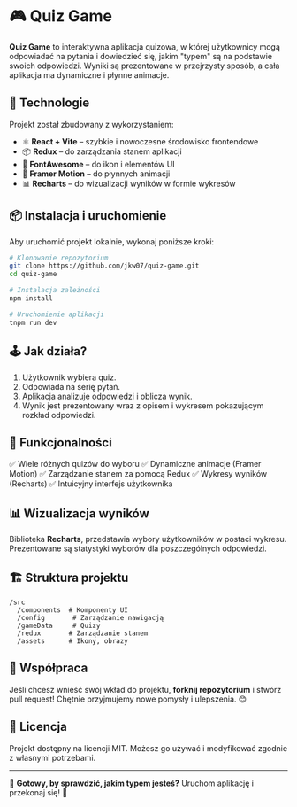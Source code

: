 # 🎮 Quiz Game

**Quiz Game** to interaktywna aplikacja quizowa, w której użytkownicy mogą odpowiadać na pytania i dowiedzieć się, jakim "typem" są na podstawie swoich odpowiedzi. Wyniki są prezentowane w przejrzysty sposób, a cała aplikacja ma dynamiczne i płynne animacje.

## 🚀 Technologie

Projekt został zbudowany z wykorzystaniem:

- ⚛ **React + Vite** – szybkie i nowoczesne środowisko frontendowe
- 📦 **Redux** – do zarządzania stanem aplikacji
- 🎨 **FontAwesome** – do ikon i elementów UI
- 💃 **Framer Motion** – do płynnych animacji
- 📊 **Recharts** – do wizualizacji wyników w formie wykresów

## 📦 Instalacja i uruchomienie

Aby uruchomić projekt lokalnie, wykonaj poniższe kroki:

```bash
# Klonowanie repozytorium
git clone https://github.com/jkw07/quiz-game.git
cd quiz-game

# Instalacja zależności
npm install

# Uruchomienie aplikacji
tnpm run dev
```

## 🕹 Jak działa?

1. Użytkownik wybiera quiz.
2. Odpowiada na serię pytań.
3. Aplikacja analizuje odpowiedzi i oblicza wynik.
4. Wynik jest prezentowany wraz z opisem i wykresem pokazującym rozkład odpowiedzi.

## 🎯 Funkcjonalności

✅ Wiele różnych quizów do wyboru
✅ Dynamiczne animacje (Framer Motion)
✅ Zarządzanie stanem za pomocą Redux
✅ Wykresy wyników (Recharts)
✅ Intuicyjny interfejs użytkownika

## 📊 Wizualizacja wyników

Biblioteka **Recharts**, przedstawia wybory użytkowników w postaci wykresu. Prezentowane są statystyki wyborów dla poszczególnych odpowiedzi.

## 🏗 Struktura projektu

```
/src
  /components  # Komponenty UI
  /config       # Zarządzanie nawigacją
  /gameData     # Quizy
  /redux       # Zarządzanie stanem
  /assets      # Ikony, obrazy
```

## 🤝 Współpraca

Jeśli chcesz wnieść swój wkład do projektu, **forknij repozytorium** i stwórz pull request! Chętnie przyjmujemy nowe pomysły i ulepszenia. 😊

## 📜 Licencja

Projekt dostępny na licencji MIT. Możesz go używać i modyfikować zgodnie z własnymi potrzebami.

---

🎉 **Gotowy, by sprawdzić, jakim typem jesteś?** Uruchom aplikację i przekonaj się! 🚀
